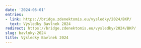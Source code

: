 ```yaml
---
date: '2024-05-01'
entries:
- link: https://bridge.zdenektomis.eu/vysledky/2024/BKP/
  text: Výsledky Bavlnek 2024
redirect: https://bridge.zdenektomis.eu/vysledky/2024/BKP/
slug: bavlnky-2024
title: Výsledky Bavlnek 2024
---
```


